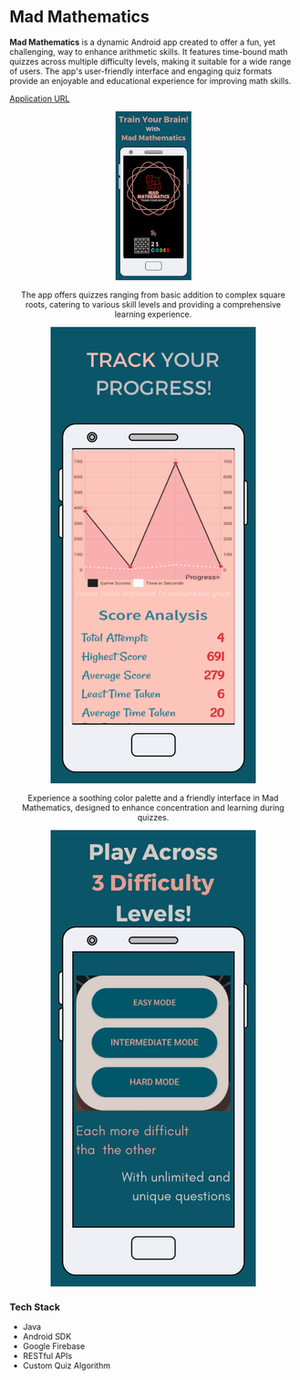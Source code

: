# Mad Mathematics

**Mad Mathematics** is a dynamic Android app created to offer a fun, yet challenging, way to enhance arithmetic skills. It features time-bound math quizzes across multiple difficulty levels, making it suitable for a wide range of users. The app's user-friendly interface and engaging quiz formats provide an enjoyable and educational experience for improving math skills.

[Application URL](https://play.google.com/store/apps/details?id=com.TwentyOneCodes.madmathematics) <!-- Replace '#' with the actual URL -->

<p align="center">
  <img src="/ss2.png" alt="Task Management Features" />
</p>
<p align="center">
  The app offers quizzes ranging from basic addition to complex square roots, catering to various skill levels and providing a comprehensive learning experience.
</p>

<p align="center">
  <img src="/ss1.png" alt="Do-It Interface" />
</p>


<p align="center">
 Experience a soothing color palette and a friendly interface in Mad Mathematics, designed to enhance concentration and learning during quizzes.
</p>

<p align="center">
  <img src="/ss3.png" alt="Task Management Features" />
</p>

### Tech Stack
- Java
- Android SDK
- Google Firebase
- RESTful APIs
- Custom Quiz Algorithm
